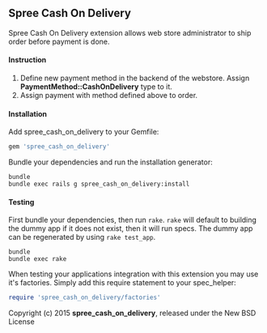 ## Spree Cash On Delivery

Spree Cash On Delivery extension allows web store administrator to ship order before payment is done.

#### Instruction

1. Define new payment method in the backend of the webstore. Assign **PaymentMethod::CashOnDelivery** type to it.
2. Assign payment with method defined above to order.

#### Installation


Add spree_cash_on_delivery to your Gemfile:

```ruby
gem 'spree_cash_on_delivery'
```

Bundle your dependencies and run the installation generator:

```shell
bundle
bundle exec rails g spree_cash_on_delivery:install
```

#### Testing

First bundle your dependencies, then run `rake`. `rake` will default to building the dummy app if it does not exist, then it will run specs. The dummy app can be regenerated by using `rake test_app`.

```shell
bundle
bundle exec rake
```

When testing your applications integration with this extension you may use it's factories.
Simply add this require statement to your spec_helper:

```ruby
require 'spree_cash_on_delivery/factories'
```

Copyright (c) 2015 **spree\_cash\_on\_delivery**, released under the New BSD License

